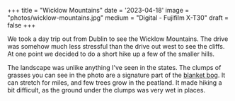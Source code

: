 +++
title = "Wicklow Mountains"
date = '2023-04-18'
image = "photos/wicklow-mountains.jpg"
medium = "Digital - Fujifilm X-T30"
draft = false 
+++

We took a day trip out from Dublin to see the Wicklow Mountains. The drive was somehow much less stressful than the
drive out west to see the cliffs. At one point we decided to do a short hike up a few of the smaller hills.

The landscape was unlike anything I've seen in the states. The clumps of grasses you can see in the photo are a
signature part of the [blanket bog](https://en.wikipedia.org/wiki/Blanket_bog). It can stretch for miles, and few trees
grow in the peatland. It made hiking a bit difficult, as the ground under the clumps was very wet in places.

